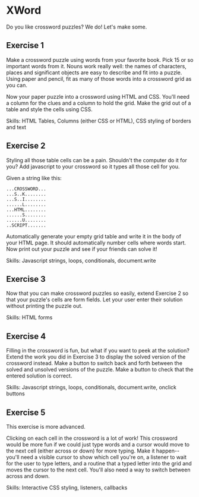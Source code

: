 # XWord

Do you like crossword puzzles?  We do!  Let's make some.

## Exercise 1

Make a crossword puzzle using words from your favorite book.  Pick 15
or so important words from it.  Nouns work really well: the names of
characters, places and significant objects are easy to describe and
fit into a puzzle.  Using paper and pencil, fit as many of those words
into a crossword grid as you can.
  
Now your paper puzzle into a crossword using HTML and CSS.  You'll
need a column for the clues and a column to hold the grid.  Make the
grid out of a table and style the cells using CSS.

Skills: HTML Tables, Columns (either CSS or HTML), CSS styling of borders and text

## Exercise 2

Styling all those table cells can be a pain.  Shouldn't the computer
do it for you?  Add javascript to your crossword so it types all those
cell for you.

Given a string like this:

    ...CROSSWORD...
    ...S..K........
    ...S..I........
    ......L........
    ...HTML........
    ......S........
    ......U........
    ..SCRIPT.......
    
Automatically generate your empty grid table and write it in the body
of your HTML page.  It should automatically number cells where words
start.  Now print out your puzzle and see if your friends can solve
it!

Skills: Javascript strings, loops, conditionals, document.write


## Exercise 3

Now that you can make crossword puzzles so easily, extend Exercise 2
so that your puzzle's cells are form fields.  Let your user enter
their solution without printing the puzzle out.

Skills: HTML forms

## Exercise 4

Filling in the crossword is fun, but what if you want to peek at the
solution?  Extend the work you did in Exercise 3 to display the solved
version of the crossword instead.  Make a button to switch back and
forth between the solved and unsolved versions of the puzzle.  Make a
button to check that the entered solution is correct.

Skills: Javascript strings, loops, conditionals, document.write,
onclick buttons

## Exercise 5

This exercise is more advanced.

Clicking on each cell in the crossword is a lot of work!  This
crossword would be more fun if we could just type words and a cursor
would move to the next cell (either across or down) for more typing.
Make it happen-- you'll need a visible cursor to show which cell
you're on, a listener to wait for the user to type letters, and a
routine that a typed letter into the grid and moves the cursor to the
next cell.  You'll also need a way to switch between across and down.

Skills: Interactive CSS styling, listeners, callbacks
